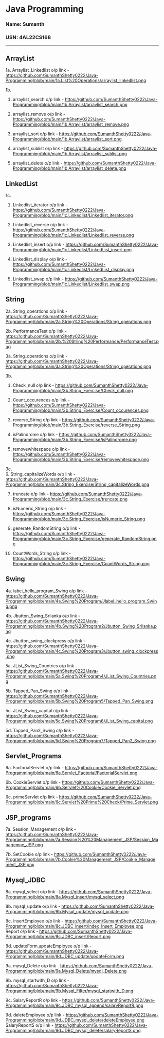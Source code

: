 # Java Programming

###  Name: Sumanth 
###  USN: 4AL22CS168

---

##  ArrayList
1a. Arraylist_Linkedlist o/p link - https://github.com/SumanthShetty0222/Java-Programming/blob/main/1a.List%20Operations/arraylist_linkedlist.png  

1b.  
1. arraylist_search o/p link - https://github.com/SumanthShetty0222/Java-Programming/blob/main/1b.Arraylist/arraylist_search.png  


2. arraylist_remove o/p link - https://github.com/SumanthShetty0222/Java-Programming/blob/main/1b.Arraylist/arraylist_remove.png


3. arraylist_sort o/p link - https://github.com/SumanthShetty0222/Java-Programming/blob/main/1b.Arraylist/arraylist_sort.png

4. arraylist_sublist o/p link - https://github.com/SumanthShetty0222/Java-Programming/blob/main/1b.Arraylist/arraylist_sublist.png


5. arraylist_delete o/p link - https://github.com/SumanthShetty0222/Java-Programming/blob/main/1b.Arraylist/arraylist_delete.png 

## LinkedList  
1c.  
1. Linkedlist_iterator o/p link - https://github.com/SumanthShetty0222/Java-Programming/blob/main/1c.Linkedlist/Linkedlist_iterator.png


2. Linkedlist_reverse o/p link - https://github.com/SumanthShetty0222/Java-Programming/blob/main/1c.Linkedlist/Linkedlist_reverse.png

3. Linkedlist_insert o/p link - https://github.com/SumanthShetty0222/Java-Programming/blob/main/1c.Linkedlist/LinkedList_insert.png

4. Linkedlist_display o/p link - https://github.com/SumanthShetty0222/Java-Programming/blob/main/1c.Linkedlist/LinkedList_display.png

5. Linkedlist_swap o/p link - https://github.com/SumanthShetty0222/Java-Programming/blob/main/1c.Linkedlist/Linkedlist_swap.png

## String
2a. String_operations o/p link - https://github.com/SumanthShetty0222/Java-Programming/blob/main/2a.String%20Operations/String_operations.png  

2b. PerformanceTest o/p link - https://github.com/SumanthShetty0222/Java-Programming/blob/main/2b.%20String%20Performance/PerformanceTest.png

3a. String_operations o/p link - https://github.com/SumanthShetty0222/Java-Programming/blob/main/3a.String%20Operations/String_operations.png

3b.  
1. Check_null o/p link - https://github.com/SumanthShetty0222/Java-Programming/blob/main/3b.String_Exercise/Check_null.png

2. Count_occurences o/p link - https://github.com/SumanthShetty0222/Java-Programming/blob/main/3b.String_Exercise/Count_occurences.png

3. reverse_String o/p link - https://github.com/SumanthShetty0222/Java-Programming/blob/main/3b.String_Exercise/reverse_String.png

4. isPalindrome o/p link - https://github.com/SumanthShetty0222/Java-Programming/blob/main/3b.String_Exercise/isPalindrome.png

5. removewhitespace o/p link - https://github.com/SumanthShetty0222/Java-Programming/blob/main/3b.String_Exercise/removewhitespace.png

3c.  
6. String_capitalizeWords o/p link - https://github.com/SumanthShetty0222/Java-Programming/blob/main/3c.String_Exercise/String_capitalizeWords.png
 
7. truncate o/p link - https://github.com/SumanthShetty0222/Java-Programming/blob/main/3c.String_Exercise/truncate.png

8. isNumeric_String o/p link - https://github.com/SumanthShetty0222/Java-Programming/blob/main/3c.String_Exercise/isNumeric_String.png

9. generate_RandomString o/p link - https://github.com/SumanthShetty0222/Java-Programming/blob/main/3c.String_Exercise/generate_RandomString.png

10. CountWords_String o/p link - https://github.com/SumanthShetty0222/Java-Programming/blob/main/3c.String_Exercise/CountWords_String.png


## Swing
4a. label_hello_program_Swing o/p link - https://github.com/SumanthShetty0222/Java-Programming/blob/main/4a.Swing%20Program/Jlabel_hello_program_Swing.png

4b. Jbutton_Swing_Srilanka o/p link - https://github.com/SumanthShetty0222/Java-Programming/blob/main/4b.Swing%20Program2/Jbutton_Swing_Srilanka.png

4c. Jbutton_swing_clockpress o/p link - https://github.com/SumanthShetty0222/Java-Programming/blob/main/4c.Swing%20Program3/Jbutton_swing_clockpress.png

5a. JList_Swing_Countries o/p link - https://github.com/SumanthShetty0222/Java-Programming/blob/main/5a.Swing%20Program4/JList_Swing_Countries.png

5b. Tapped_Pan_Swing o/p link - https://github.com/SumanthShetty0222/Java-Programming/blob/main/5b.Swing%20Program5/Tapped_Pan_Swing.png

5c. JList_Swing_capital o/p link - https://github.com/SumanthShetty0222/Java-Programming/blob/main/5c.Swing%20Program6/JList_Swing_capital.png

5d. Tapped_Pan2_Swing o/p link - https://github.com/SumanthShetty0222/Java-Programming/blob/main/5d.Swing%20Program7/Tapped_Pan2_Swing.png

##  Servlet_Programs
   6a. FactorialServlet o/p link - https://github.com/SumanthShetty0222/Java-Programming/blob/main/6a.Servlet_Factorial/FactorialServlet.png

   6b. CookieServlet o/p link - https://github.com/SumanthShetty0222/Java-Programming/blob/main/6b.Servlet%20Cookie/Cookie_Servlet.png

   6c. primeServlet o/p link - https://github.com/SumanthShetty0222/Java-Programming/blob/main/6c.Servlet%20Prime%20Check/Prime_Servlet.png

##  JSP_programs 
  7a. Session_Management o/p link - https://github.com/SumanthShetty0222/Java-Programming/blob/main/7a.Session%20%20Management_JSP/Session_Managemne_JSP.png

  7b. SetCookie o/p link - https://github.com/SumanthShetty0222/Java-Programming/blob/main/7b.Cookie%20Management_JSP/Cookie_Management_JSP.png

  ## Mysql_JDBC
8a. mysql_select o/p link - https://github.com/SumanthShetty0222/Java-Programming/blob/main/8a.Mysql_insert/mysql_select.png

  8b. mysql_update o/p link - https://github.com/SumanthShetty0222/Java-Programming/blob/main/8b.Mysql_update/mysql_update.png

  8c. InsertEmployee o/p link - https://github.com/SumanthShetty0222/Java-Programming/blob/main/8c.JDBC_insert/index_Insert_Employee.png  
    Report o/p link - https://github.com/SumanthShetty0222/Java-Programming/blob/main/8c.JDBC_insert/Report.png
    
8d. updateForm,updateEmployee o/p link - https://github.com/SumanthShetty0222/Java-Programming/blob/main/8d.JDBC_update/updateForm.png

9a. mysql_Delete o/p link - https://github.com/SumanthShetty0222/Java-Programming/blob/main/9a.Mysql_Delete/mysql_Delete.png

  9b. mysql_startwith_D o/p link - https://github.com/SumanthShetty0222/Java-Programming/blob/main/9b.Mysql_Filter/mysql_startwith_D.png
  
  9c. SalaryReportR o/p link - https://github.com/SumanthShetty0222/Java-Programming/blob/main/9c.JDBC_mysql_append/salaryReportR.png  

9d. deleteEmployee o/p link - https://github.com/SumanthShetty0222/Java-Programming/blob/main/9d.JDBC_mysql_delete/deleteEmployee.png  
    SalaryReportS o/p link - https://github.com/SumanthShetty0222/Java-Programming/blob/main/9d.JDBC_mysql_delete/salaryReportS.png

